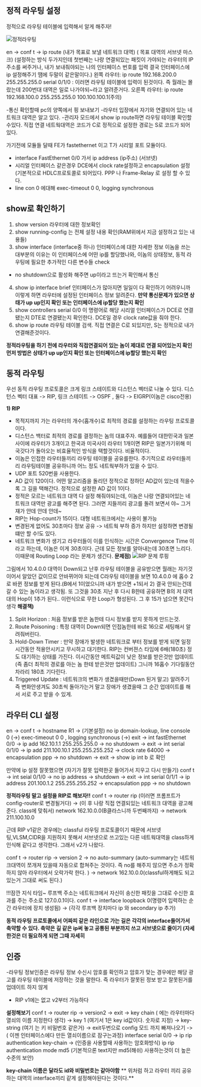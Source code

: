 ## 정적 라우팅 설정

정적으로 라우팅 테이블에 입력해서 알게 해주자!


![정적라우팅](https://user-images.githubusercontent.com/67897827/156558979-3b8abce2-4386-42e5-b8d5-927b239a50a3.PNG)

en -> conf t -> ip route (내가 목표로 보낼 네트워크 대역) ( 목표 대역의 서브넷 마스크) (설정하는 방식 두가지인데 첫번째는 나랑 연결되있는 패킷이 가야되는 라우터의 IP주소를 써주거나, 내가 보내줘야되는 나의 인터페이스 번호를 입력 결국 인터페이스에 ip 설정해주기 땜에 두말이 같은말이다.) 
왼쪽 라우터: ip route 192.168.200.0 255.255.255.0 serial 0/1/0 : 이러면 라우팅 테이블에 입력이 된것이다. 즉
월래는 몰랐는데 200번대 대역은 일로 나가야되~라고 알려준거다.
오른쪽 라우터: ip route 192.168.100.0 255.255.255.0 100.100.100.1(주의)

-통신 확인할때 pc의 양쪽에서 핑 보내보기 
-라우터 입장에서 자기와 연결되어 있는 네트워크 대역은 알고 있다.
-관리자 모드에서 show ip route하면 라우팅 테이블 확인할수있다. 직접 연결 네트웍대역은 코드가 C로 정적으로 설정한 경로는 S로 코드가 되어있다.

가기전에 모듈들 달때 FE가 fastethernet 이고 T가 시리얼 포트 모듈이다.
- interface FastEthernet 0/0 가서 ip address (ip주소) (서브넷)
- 시리얼 인터페이스 같은경우 DCE에서 clock rate설정하고 encapsulation 설정(기본적으로 HDLC프로토콜로 되어있다. PPP 나 Frame-Relay 로 설정 할 수 있다.
- line con 0 에대해 exec-timeout 0 0, logging synchronous

## show로 확인하기

1) show version
라우터에 대한 정보확인
2) show running-config
는 전체 설정 내용 확인(RAM위에서 지금 설정하고 있는 내용들)
3) show interface (interface중 하나)
인터페이스에 대한 자세한 정보
이놈을 쓰는 대부분의 이유는 이 인터페이스에 어떤 ip를 할당했나와, 이놈의 상태정보, 동적 라우팅에 필요한 추가적인 다른 변수들 check
- no shutdown으로 활성화 해주면 up이라고 뜨는거 확인해서 통신 
4) show ip interface brief
인터페이스가 많아지면 일일이 다 확인하기 어려우니까 이렇게 하면 라우터에 설정된 인터페이스 정보 알려준다. **만약 통신문제가 있으면 상태가 up up인지 확인 또는 인터페이스에 ip할당 했는지 확인**
5) show controllers serial 0/0
이 명령어로 해당 시리얼 인터페이스가 DCE로 연결됐는지 DTE로 연결됐는지 확인한다. DCE일 경우 clock rate값을 줘야 한다.
6) show ip route
라우팅 테이블 검색. 직접 연결은 C로 되있지만, S는 정적으로 내가 연결해준것이다.

**정적라우팅을 하기 전에 라우터와 직접연결되어 있는 놈이 제대로 연결 되어있는지 확인 먼저 방법은
상태가 up up인지 확인 또는 인터페이스에 ip할당 했는지 확인**

## 동적 라우팅

우선 동적 라우팅 프로토콜은 크게 링크 스테이트와 디스턴스 벡터로 나눌 수 있다.
디스턴스 벡터 대표 -> RIP, 링크 스테이트 -> OSPF , 둘다 -> EIGRP(이놈은 cisco전용)

**1) RIP**
- 목적지까지 가는 라우터의 개수(홉개수)로 최적의 경로를 설정하는 라우팅 프로토콜이다.
- 디스턴스 백터로 최적의 경로를 결정하는 놈의 대표주자. 예를들어 대한민국과 일본사이에 라우터가 3개이고
한국과 미국사이 라우터 1개이면 RIP은 일본가기위해 미국갓다가 돌아오는 비효율적인 방식을 택할것이다.
비율적이다.
- 이놈은 인접한 라우터들끼리 라우팅 테이블을 공유를한다. 주기적으로 라우터들끼리 라우팅테이블 공유하니까
어느 정도 네트웍부하가 있을 수 있다.
- UDP 포트 520번을 사용한다.
- AD 값이 120이다. 어떤 알고리즘을 돌리던 정적으로 정하던 AD값이 있는데 적을수록 그 길을 택해간다.
정적으로 설정한 AD 값이 1이다.
- 정적은 모르는 네트워크 대역 다 설정 해줘야되는데, 이놈은 나랑 연결되어있는 네트워크 대역만 광고를 해주면 된다. 그러면 지들끼리 광고를 돌려 보면서 야~ 그거 쟤가 안데 안데 안데~
- RIP는 Hop-count가 15이다. 대형 네트워크에서는 사용이 불가능
- 변경된게 없어도 30초마다 정보 공유 -> 네트웍 부하 증가 하지만 설정하면 변경될떄만 할 수!도 있다.
- 네트워크 변화가 생기고 라우터들이 이를 인식하는 시간은 Convergence Time 이라고 하는데, 이놈은 이게 30초이다. 근데 모든 정보를 알아내는데 30초면 느리다. 이때문에 Routing Loop 라는 문제가 생긴다.
**문제점)**
![RIP 문제 루핑](https://user-images.githubusercontent.com/67897827/156605091-bee5b190-1c45-4bf8-8895-279b1a27c114.PNG)

그림에서 10.4.0.0 대역이 Down되고 난후 라우팅 테이블을 공유받으면 월래는 자기것이어서 알았던 값이므로
안바뀌어야 되는데 C라우팅 테이블을 보면 10.4.0.0 에 홉수 2로 바뀐 정보를 받게 된다.(B에서 1이었으니까 내가 받으면 +1되서 2) 결국 안되는건데 갈 수 있는 놈이라고 생각됨. 또 그것을 30초 지난 후 다시 B한테 공유하면 B의 저 대역대의 Hop이 1추가 된다.. 이런식으로 무한 Loop가 형성된다. 그 후 15가 넘으면 못간다 생각
**해결책)**
1) Split Horizon : 처음 정보를 받은 놈한테 다시 정보를 받지 못하게 만드는것.
2) Route Poisoning : 특정 대역이 Down되면 인접놈한테 바로 16으로 세팅해서 알려줘버린다.
3) Hold-Down Timer : 만약 장애가 발생한 네트워크로 부터 정보를 받게 되면 일정시간동안 적용안시키고 무시하고 대기한다. RIP는 컨버젼스 타임에 6배(180초) 정도 대기하는 상태를 가진다. 이시간동안 메트릭값이 낮은 정보를 받은것만 업데이트 (즉 좀더 최적의 경로를 아는 놈 한테 받은것만 업데이트) 그니까 16홉수 기다릴동안 차라리 180초 기다린다.
4) Triggered Update : 네트워크의 변화가 생겼을때만(Down 된거 말고) 알려주기 즉 변화안생겨도 30초씩 돌아가는거 말고 장애가 생겼을때 그 순간 업데이트를 해서 서로 주고 받을 수 있게. 

## 라우터 CLI 설정
 
en -> conf t -> hostname R1 -> (기본설정) no ip domain-lookup, line console 0 (->) exec-timeout 0 0
, logging synchronous (->) exit -> int fastEthernet 0/0 -> ip add 162.10.1.1 255.255.255.0 -> no shutdowm -> exit -> int serial 0/1/0 -> ip add 211.100.10.1 255.255.255.252 -> clock rate 64000 -> encapsulation ppp -> no shutdown -> exit -> show ip int b 로 확인

만약에 ip 설정 잘못했으면 (자기가 잘못 입력한곳 들어가서 지우고 다시 만들기)
conf t -> int seial 0/1/0 -> no ip address -> shutdown -> exit -> int serial 0/1/1 -> ip address 201.100.1.2 255.255.255.252 -> encapsulation ppp -> no shutdown

**정적라우팅 말고 설정을 RIP로 해보자!!**
conf t -> router rip (이러면 프롬프트가 config-router로 변경될거다) -> (이 후 나랑 직접 연결되있는 네트워크 대역을 광고해준다. class에 맞춰서) network 162.10.0.0(B클라스니까 두번째까지) -> network 211.100.10.0

근데 RIP v1같은 경우에는 classful 라우팅 프로토콜이기 때문에 서브넷팅,VLSM,CIDR을 지원하지 못해서 서브넷으로 쓰고있는 다른 네트웍대역을 class하게 인식해 같다고 생각한다. 그래서 v2가 나왔다.

conf t -> router rip -> version 2 -> no auto-summary (auto-summary는 네트워크대역이 쪼개져 있을때 자동으로 합쳐주는 것이다. 즉 no를 해주지 않으면 주소가 정확하지 않아 라우터에서 오락가락 한다. ) -> network 162.10.0.0(classful하게해도 되고 있는거 그대로 써도 된다.)

!!!잠깐 지식 타임~
루프백 주소는 네트워크에서 자신이 송신한 패킷을 그대로 수신한 효과를 주는 주소로 127.0.0.1이다.
conf t -> interface loopback 0(명령어 입력하는 순간 라우터에 장치 생성됨) -> (각각 루프백 장치마다 ip 와 secondary ip 추가)

**동적 라우팅 프로토콜에서 어짜피 같은 라인으로 가는 길은 각각의 interface들어가서 축약할 수 있다. 축약은 길 같은 ip써 놓고 공통된 부분까지 쓰고 서브넷으로 줄이기
(자세한것은 더 필요하게 되면 그때 자세히**


## 인증
-라우팅 정보인증은 라우팅 정보 수신시 암호를 확인하고 암호가 맞는 경우에만 해당 광고를 라우팅 테이블에 저장하는 것을 말한다.
즉 라우터가 잘못된 정보 받고 잘못된거를 업데이트 하지 않게
- RIP v1에는 없고 v2부터 가능하다

**설정해보기**
conf t -> router rip -> version2 -> exit -> key chain <word> (<word> 에는 라우터마다 열쇠의 이름 지정한다 생각) -> key 1 (여기서 1은 key id값이다. 숫자로 지정)
 -> key-string <word> (여기 <word>는 키 비밀번호 같은거) -> exit두번으로 config 모드 까지 빠져나오기 -> ( 이젠 인터페이스에다 만든 열쇠이름으로 잠구는과정) interface serial 0/0
 -> ip rip authentication key-chain <word> -> (인증을 사용할때 사용하는 암호화방식) ip rip authentication mode md5 (기본적으론 text지만 md5(해쉬) 사용하는것이 더 높은 수준의 보안)

**key-chain 이름은 달라도 id와 비밀번호는 같아야함**
** 위처럼 하고 라우터 끼리 공유하는 대역의 interface끼리 같게 설정해야된다는 것이다.**
